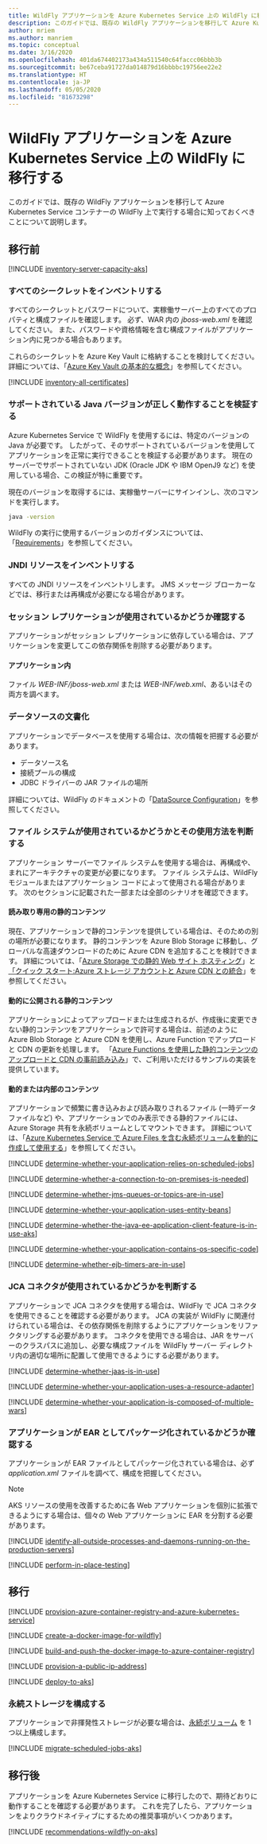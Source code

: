 ```yaml
---
title: WildFly アプリケーションを Azure Kubernetes Service 上の WildFly に移行する
description: このガイドでは、既存の WildFly アプリケーションを移行して Azure Kubernetes Service コンテナーの WildFly 上で実行する場合に知っておくべきことについて説明します。
author: mriem
ms.author: manriem
ms.topic: conceptual
ms.date: 3/16/2020
ms.openlocfilehash: 401da674402173a434a511540c64faccc06bbb3b
ms.sourcegitcommit: be67ceba91727da014879d16bbbbc19756ee22e2
ms.translationtype: HT
ms.contentlocale: ja-JP
ms.lasthandoff: 05/05/2020
ms.locfileid: "81673298"
---
```

# <a name="migrate-wildfly-applications-to-wildfly-on-azure-kubernetes-service"></a>WildFly アプリケーションを Azure Kubernetes Service 上の WildFly に移行する

このガイドでは、既存の WildFly アプリケーションを移行して Azure Kubernetes Service コンテナーの WildFly 上で実行する場合に知っておくべきことについて説明します。

## <a name="pre-migration"></a>移行前

[!INCLUDE [inventory-server-capacity-aks](includes/inventory-server-capacity-aks.md)]

### <a name="inventory-all-secrets"></a>すべてのシークレットをインベントリする

すべてのシークレットとパスワードについて、実稼働サーバー上のすべてのプロパティと構成ファイルを確認します。 必ず、WAR 内の *jboss-web.xml* を確認してください。 また、パスワードや資格情報を含む構成ファイルがアプリケーション内に見つかる場合もあります。

これらのシークレットを Azure Key Vault に格納することを検討してください。 詳細については、「[Azure Key Vault の基本的な概念](/azure/key-vault/basic-concepts)」を参照してください。

[!INCLUDE [inventory-all-certificates](includes/inventory-all-certificates.md)]

### <a name="validate-that-the-supported-java-version-works-correctly"></a>サポートされている Java バージョンが正しく動作することを検証する

Azure Kubernetes Service で WildFly を使用するには、特定のバージョンの Java が必要です。 したがって、そのサポートされているバージョンを使用してアプリケーションを正常に実行できることを検証する必要があります。 現在のサーバーでサポートされていない JDK (Oracle JDK や IBM OpenJ9 など) を使用している場合、この検証が特に重要です。

現在のバージョンを取得するには、実稼働サーバーにサインインし、次のコマンドを実行します。

```bash
java -version
```

WildFly の実行に使用するバージョンのガイダンスについては、「[Requirements](http://docs.wildfly.org/19/Getting_Started_Guide.html#requirements)」を参照してください。

### <a name="inventory-jndi-resources"></a>JNDI リソースをインベントリする

すべての JNDI リソースをインベントリします。 JMS メッセージ ブローカーなどでは、移行または再構成が必要になる場合があります。

### <a name="determine-whether-session-replication-is-used"></a>セッション レプリケーションが使用されているかどうか確認する

アプリケーションがセッション レプリケーションに依存している場合は、アプリケーションを変更してこの依存関係を削除する必要があります。

#### <a name="inside-your-application"></a>アプリケーション内

ファイル *WEB-INF/jboss-web.xml* または *WEB-INF/web.xml*、あるいはその両方を調べます。

### <a name="document-datasources"></a>データソースの文書化

アプリケーションでデータベースを使用する場合は、次の情報を把握する必要があります。

* データソース名
* 接続プールの構成
* JDBC ドライバーの JAR ファイルの場所

詳細については、WildFly のドキュメントの「[DataSource Configuration](http://docs.wildfly.org/19/Admin_Guide.html#DataSource)」を参照してください。

### <a name="determine-whether-and-how-the-file-system-is-used"></a>ファイル システムが使用されているかどうかとその使用方法を判断する

アプリケーション サーバーでファイル システムを使用する場合は、再構成や、まれにアーキテクチャの変更が必要になります。 ファイル システムは、WildFly モジュールまたはアプリケーション コードによって使用される場合があります。 次のセクションに記載された一部または全部のシナリオを確認できます。

#### <a name="read-only-static-content"></a>読み取り専用の静的コンテンツ

現在、アプリケーションで静的コンテンツを提供している場合は、そのための別の場所が必要になります。 静的コンテンツを Azure Blob Storage に移動し、グローバルな高速ダウンロードのために Azure CDN を追加することを検討できます。 詳細については、「[Azure Storage での静的 Web サイト ホスティング](/azure/storage/blobs/storage-blob-static-website)」と[「クイック スタート:Azure ストレージ アカウントと Azure CDN との統合](/azure/cdn/cdn-create-a-storage-account-with-cdn)」を参照してください。

#### <a name="dynamically-published-static-content"></a>動的に公開される静的コンテンツ

アプリケーションによってアップロードまたは生成されるが、作成後に変更できない静的コンテンツをアプリケーションで許可する場合は、前述のように Azure Blob Storage と Azure CDN を使用し、Azure Function でアップロードと CDN の更新を処理します。 「[Azure Functions を使用した静的コンテンツのアップロードと CDN の事前読み込み](https://github.com/Azure-Samples/functions-java-push-static-contents-to-cdn)」で、ご利用いただけるサンプルの実装を提供しています。

#### <a name="dynamic-or-internal-content"></a>動的または内部のコンテンツ

アプリケーションで頻繁に書き込みおよび読み取りされるファイル (一時データ ファイルなど) や、アプリケーションでのみ表示できる静的ファイルには、Azure Storage 共有を永続ボリュームとしてマウントできます。 詳細については、「[Azure Kubernetes Service で Azure Files を含む永続ボリュームを動的に作成して使用する](/azure/aks/azure-files-dynamic-pv)」を参照してください。

[!INCLUDE [determine-whether-your-application-relies-on-scheduled-jobs](includes/determine-whether-your-application-relies-on-scheduled-jobs.md)]

[!INCLUDE [determine-whether-a-connection-to-on-premises-is-needed](includes/determine-whether-a-connection-to-on-premises-is-needed.md)]

[!INCLUDE [determine-whether-jms-queues-or-topics-are-in-use](includes/determine-whether-jms-queues-or-topics-are-in-use.md)]

[!INCLUDE [determine-whether-your-application-uses-entity-beans](includes/determine-whether-your-application-uses-entity-beans.md)]

[!INCLUDE [determine-whether-the-java-ee-application-client-feature-is-in-use-aks](includes/determine-whether-the-java-ee-application-client-feature-is-in-use-aks.md)]

[!INCLUDE [determine-whether-your-application-contains-os-specific-code](includes/determine-whether-your-application-contains-os-specific-code.md)]

[!INCLUDE [determine-whether-ejb-timers-are-in-use](includes/determine-whether-ejb-timers-are-in-use.md)]

### <a name="determine-whether-jca-connectors-are-in-use"></a>JCA コネクタが使用されているかどうかを判断する

アプリケーションで JCA コネクタを使用する場合は、WildFly で JCA コネクタを使用できることを確認する必要があります。 JCA の実装が WildFly に関連付けられている場合は、その依存関係を削除するようにアプリケーションをリファクタリングする必要があります。 コネクタを使用できる場合は、JAR をサーバーのクラスパスに追加し、必要な構成ファイルを WildFly サーバー ディレクトリ内の適切な場所に配置して使用できるようにする必要があります。

[!INCLUDE [determine-whether-jaas-is-in-use](includes/determine-whether-jaas-is-in-use.md)]

[!INCLUDE [determine-whether-your-application-uses-a-resource-adapter](includes/determine-whether-your-application-uses-a-resource-adapter.md)]

[!INCLUDE [determine-whether-your-application-is-composed-of-multiple-wars](includes/determine-whether-your-application-is-composed-of-multiple-wars.md)]

### <a name="determine-whether-your-application-is-packaged-as-an-ear"></a>アプリケーションが EAR としてパッケージ化されているかどうか確認する

アプリケーションが EAR ファイルとしてパッケージ化されている場合は、必ず *application.xml* ファイルを調べて、構成を把握してください。

> [!NOTE]
> AKS リソースの使用を改善するために各 Web アプリケーションを個別に拡張できるようにする場合は、個々の Web アプリケーションに EAR を分割する必要があります。

[!INCLUDE [identify-all-outside-processes-and-daemons-running-on-the-production-servers](includes/identify-all-outside-processes-and-daemons-running-on-the-production-servers.md)]

[!INCLUDE [perform-in-place-testing](includes/perform-in-place-testing.md)]

## <a name="migration"></a>移行

[!INCLUDE [provision-azure-container-registry-and-azure-kubernetes-service](includes/provision-azure-container-registry-and-azure-kubernetes-service.md)]

[!INCLUDE [create-a-docker-image-for-wildfly](includes/create-a-docker-image-for-wildfly.md)]

[!INCLUDE [build-and-push-the-docker-image-to-azure-container-registry](includes/build-and-push-the-docker-image-to-azure-container-registry.md)]

[!INCLUDE [provision-a-public-ip-address](includes/provision-a-public-ip-address.md)]

[!INCLUDE [deploy-to-aks](includes/deploy-to-aks.md)]

### <a name="configure-persistent-storage"></a>永続ストレージを構成する

アプリケーションで非揮発性ストレージが必要な場合は、[永続ボリューム](/azure/aks/azure-disks-dynamic-pv) を 1 つ以上構成します。

[!INCLUDE [migrate-scheduled-jobs-aks](includes/migrate-scheduled-jobs-aks.md)]

## <a name="post-migration"></a>移行後

アプリケーションを Azure Kubernetes Service に移行したので、期待どおりに動作することを確認する必要があります。 これを完了したら、アプリケーションをよりクラウドネイティブにするための推奨事項がいくつかあります。

[!INCLUDE [recommendations-wildfly-on-aks](includes/recommendations-wildfly-on-aks.md)]
